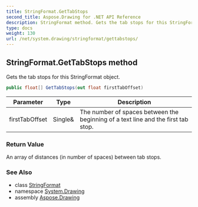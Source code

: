 ```yaml
---
title: StringFormat.GetTabStops
second_title: Aspose.Drawing for .NET API Reference
description: StringFormat method. Gets the tab stops for this StringFormat object
type: docs
weight: 130
url: /net/system.drawing/stringformat/gettabstops/
---
```

## StringFormat.GetTabStops method

Gets the tab stops for this StringFormat object.

```csharp
public float[] GetTabStops(out float firstTabOffset)
```

| Parameter | Type | Description |
| --- | --- | --- |
| firstTabOffset | Single& | The number of spaces between the beginning of a text line and the first tab stop. |

### Return Value

An array of distances (in number of spaces) between tab stops.

### See Also

* class [StringFormat](../)
* namespace [System.Drawing](../../stringformat/)
* assembly [Aspose.Drawing](../../../)


